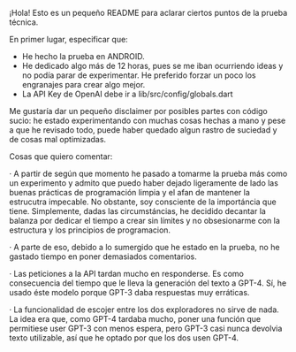 ¡Hola! Esto es un pequeño README para aclarar ciertos puntos de la prueba técnica.

En primer lugar, especificar que:
- He hecho la prueba en ANDROID.
- He dedicado algo más de 12 horas, pues se me iban ocurriendo ideas y no podía parar de experimentar. He preferido forzar un poco los engranajes para crear algo mejor.
- La API Key de OpenAI debe ir a lib/src/config/globals.dart

Me gustaría dar un pequeño disclaimer por posibles partes con código sucio: he estado experimentando con muchas cosas hechas a mano y pese a que he revisado todo, puede haber quedado algun rastro de suciedad y de cosas mal optimizadas.

Cosas que quiero comentar:

· A partir de según que momento he pasado a tomarme la prueba más como un experimento y admito que puedo haber dejado ligeramente de lado las buenas prácticas de programación limpia y el afan de mantener la estrucutra impecable. No obstante, soy consciente de la importáncia que tiene. Simplemente, dadas las circumstáncias, he decidido decantar la balanza por dedicar el tiempo a crear sin límites y no obsesionarme con la estructura y los principios de programacion.

· A parte de eso, debido a lo sumergido que he estado en la prueba, no he gastado tiempo en poner demasiados comentarios.

· Las peticiones a la API tardan mucho en responderse. Es como consecuencia del tiempo que le lleva la generación del texto a GPT-4. Sí, he usado éste modelo porque GPT-3 daba respuestas muy erráticas.

· La funcionalidad de escojer entre los dos exploradores no sirve de nada. La idea era que, como GPT-4 tardaba mucho, poner una función que permitiese user GPT-3 con menos espera, pero GPT-3 casi nunca devolvia texto utilizable, así que he optado por que los dos usen GPT-4.
